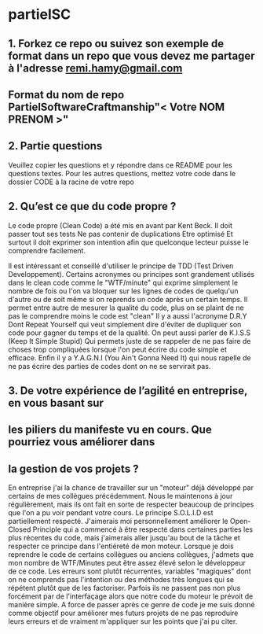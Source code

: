 # partielSC

## 1. Forkez ce repo ou suivez son exemple de format dans un repo que vous devez me partager à l'adresse remi.hamy@gmail.com
## Format du nom de repo PartielSoftwareCraftmanship"< Votre NOM PRENOM >"

## 2. Partie questions
Veuillez copier les questions et y répondre dans ce README pour les questions textes.
Pour les autres questions, mettez votre code dans le dossier CODE à la racine de votre repo


## 2. Qu’est ce que du code propre ?

Le code propre (Clean Code) a été mis en avant par Kent Beck.
Il doit passer tout ses tests
Ne pas contenir de duplications
Etre optimisé
Et surtout il doit exprimer son intention afin que quelconque lecteur puisse le comprendre facilement.

Il est intéressant et conseillé d'utiliser le principe de TDD (Test Driven Developpement).
Certains acronymes ou principes sont grandement utilisés dans le clean code comme le "WTF/minute" qui exprime simplement le nombre de fois ou l'on va bloquer sur les lignes de codes de quelqu'un d'autre ou de soit même si on reprends un code après un certain temps.
Il permet entre autre de mesurer la qualité du code, plus on se plaint de ne pas le comprendre moins le code est "clean"
Il y a aussi l'acronyme D.R.Y Dont Repeat Yourself qui veut simplement dire d'éviter de dupliquer son code pour gagner du temps et de la qualité.
On peut aussi parler de K.I.S.S (Keep It Simple Stupid) Qui permets juste de se rappeler de ne pas faire de choses trop compliquées lorsque l'on peut écrire du code simple et efficace.
Enfin il y a Y.A.G.N.I (You Ain't Gonna Need It) qui nous rapelle de ne pas écrire des parties de codes dont on ne se servirait pas.

   
## 3. De votre expérience de l’agilité en entreprise, en vous basant sur
## les piliers du manifeste vu en cours. Que pourriez vous améliorer dans
##   la gestion de vos projets ?

En entreprise j'ai la chance de travailler sur un "moteur" déjà développé par certains de mes collègues précédemment. Nous le maintenons à jour régulièrement, mais ils ont fait en sorte de respecter beaucoup de principes que l'on a pu voir pendant votre cours. Le principe S.O.L.I.D est partiellement respecté. J'aimerais moi personnellement améliorer le Open-Closed Principle qui a commencé à être respecté dans certaines parties les plus récentes du code, mais j'aimerais aller jusqu'au bout de la tâche et respecter ce principe dans l'entiéreté de mon moteur.
Lorsque je dois reprendre le code de certains collègues ou anciens collègues, j'admets que mon nombre de WTF/Minutes peut être assez élevé selon le développeur de ce code. Les erreurs sont plutôt récurrentes, variables "magiques" dont on ne comprends pas l'intention ou des méthodes très longues qui se répétent plutôt que de les factoriser. Parfois ils ne passent pas non plus forcément par de l'interfaçage alors que notre code du moteur le prévoit de manière simple. A force de passer après ce genre de code je me suis donné comme objectif pour améliorer mes futurs projets de ne pas reproduire leurs erreurs et de vraiment m'appliquer sur les points que j'ai pu citer.

